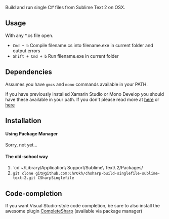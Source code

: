 Build and run single C# files from Sublime Text 2 on OSX.

Usage
------
With any *.cs file open.
- `Cmd + b` Compile filename.cs into filename.exe in current folder and output errors
- `Shift + Cmd + b` Run filename.exe in current folder

Dependencies
------------
Assumes you have `gmcs` and `mono` commands available in your PATH.

If you have previously installed Xamarin Studio or Mono Develop you should have these available in your path. If you don't please read more at [here](http://www.mono-project.com/) or [here](http://monodevelop.com/)

Installation
------------

#### Using Package Manager
Sorry, not yet...

#### The old-school way
1. `cd ~/Library/Application\ Support/Sublime\ Text\ 2/Packages/
2. `git clone git@github.com:ChrOkh/chsharp-build-singlefile-sublime-text-2.git CSharpSinglefile`

Code-completion
---------------
If you want Visual Studio-style code completion, be sure to also install the awesome plugin [CompleteSharp](https://github.com/quarnster/CompleteSharp) (available via package manager) 
